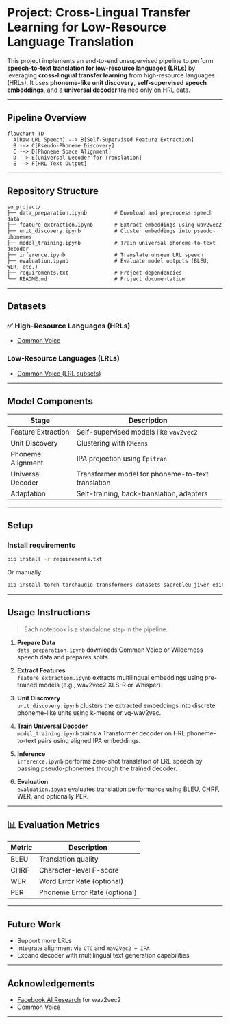 # Project: Cross-Lingual Transfer Learning for Low-Resource Language Translation

This project implements an end-to-end unsupervised pipeline to perform **speech-to-text translation for low-resource languages (LRLs)** by leveraging **cross-lingual transfer learning** from high-resource languages (HRLs). It uses **phoneme-like unit discovery**, **self-supervised speech embeddings**, and a **universal decoder** trained only on HRL data.

---

## Pipeline Overview

```mermaid
flowchart TD
  A[Raw LRL Speech] --> B[Self-Supervised Feature Extraction]
  B --> C[Pseudo-Phoneme Discovery]
  C --> D[Phoneme Space Alignment]
  D --> E[Universal Decoder for Translation]
  E --> F[HRL Text Output]
```

---

##  Repository Structure

```
su_project/
├── data_preparation.ipynb         # Download and preprocess speech data
├── feature_extraction.ipynb       # Extract embeddings using wav2vec2
├── unit_discovery.ipynb           # Cluster embeddings into pseudo-phonemes
├── model_training.ipynb           # Train universal phoneme-to-text decoder
├── inference.ipynb                # Translate unseen LRL speech
├── evaluation.ipynb               # Evaluate model outputs (BLEU, WER, etc.)
├── requirements.txt               # Project dependencies
└── README.md                      # Project documentation
```

---

## Datasets

### ✅ High-Resource Languages (HRLs)
- [Common Voice](https://huggingface.co/datasets/mozilla-foundation/common_voice_13_0)


### Low-Resource Languages (LRLs)
- [Common Voice (LRL subsets)](https://huggingface.co/datasets/mozilla-foundation/common_voice_13_0)

---

## Model Components

| Stage                | Description                                                    |
|----------------------|----------------------------------------------------------------|
| Feature Extraction   | Self-supervised models like `wav2vec2` |
| Unit Discovery       | Clustering with `KMeans`               |
| Phoneme Alignment    | IPA projection using `Epitran`         |
| Universal Decoder    | Transformer model for phoneme-to-text translation              |
| Adaptation           | Self-training, back-translation, adapters|

---

## Setup

### Install requirements

```bash
pip install -r requirements.txt
```

Or manually:

```bash
pip install torch torchaudio transformers datasets sacrebleu jiwer editdistance sentencepiece
```

---

## Usage Instructions

> Each notebook is a standalone step in the pipeline.

1. **Prepare Data**  
   `data_preparation.ipynb` downloads Common Voice or Wilderness speech data and prepares splits.

2. **Extract Features**  
   `feature_extraction.ipynb` extracts multilingual embeddings using pre-trained models (e.g., wav2vec2 XLS-R or Whisper).

3. **Unit Discovery**  
   `unit_discovery.ipynb` clusters the extracted embeddings into discrete phoneme-like units using k-means or vq-wav2vec.

4. **Train Universal Decoder**  
   `model_training.ipynb` trains a Transformer decoder on HRL phoneme-to-text pairs using aligned IPA embeddings.

5. **Inference**  
   `inference.ipynb` performs zero-shot translation of LRL speech by passing pseudo-phonemes through the trained decoder.

6. **Evaluation**  
   `evaluation.ipynb` evaluates translation performance using BLEU, CHRF, WER, and optionally PER.

---

## 📊 Evaluation Metrics

| Metric | Description                                |
|--------|--------------------------------------------|
| BLEU   | Translation quality                        |
| CHRF   | Character-level F-score                    |
| WER    | Word Error Rate (optional)                 |
| PER    | Phoneme Error Rate (optional)              |

---

## Future Work
- Support more LRLs 
- Integrate alignment via `CTC` and `Wav2Vec2 + IPA`
- Expand decoder with multilingual text generation capabilities

---

## Acknowledgements
- [Facebook AI Research](https://ai.facebook.com/) for wav2vec2
- [Common Voice](https://commonvoice.mozilla.org/)

---
